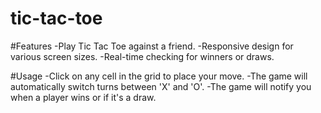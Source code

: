 # tic-tac-toe

#Features
-Play Tic Tac Toe against a friend.
-Responsive design for various screen sizes.
-Real-time checking for winners or draws.

#Usage
-Click on any cell in the grid to place your move.
-The game will automatically switch turns between 'X' and 'O'.
-The game will notify you when a player wins or if it's a draw.
